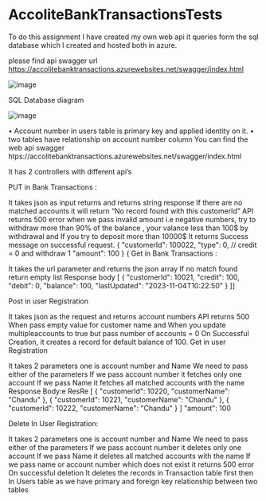 # AccoliteBankTransactionsTests


To do this assignment I have created my own web api it queries form the sql database which I created and hosted both in azure.

 please find api swagger url https://accolitebanktransactions.azurewebsites.net/swagger/index.html

![image](https://github.com/chadnupayyavula/AccoliteBankTransactionsTests/assets/30076068/29123cbb-6a3f-4472-aeae-a60c1f506cc4)

SQL Database diagram  

![image](https://github.com/chadnupayyavula/AccoliteBankTransactionsTests/assets/30076068/dc2a4761-6e6d-41c2-b070-c8ee4a1eb7b8)


• Account number in users table is primary key and applied identity on it. • two tables have relationship on account number column You can find the web api swagger htps://accolitebanktransactions.azurewebsites.net/swagger/index.html

It has 2 controllers with different api’s

PUT in Bank Transactions :

It takes json as input returns and returns string response
If there are no matched accounts it will return “No record found with this customerId”
API returns 500 error when we pass invalid amount i.e negative numbers, try to withdraw more than 90% of the balance , your valance less than 100$ by withdrawal and If you try to deposit more than 10000$
It returns Success message on successful request.
{ "customerId": 100022, "type": 0, // credit = 0 and withdraw 1 "amount": 100 } { Get in Bank Transactions :

It takes the url parameter and returns the json array
If no match found return empty list
Response body [ { "customerId": 10021, "credit": 100, "debit": 0, "balance": 100, "lastUpdated": "2023-11-04T10:22:50" } ]]

Post in user Registration

It takes json as the request and returns account numbers
API returns 500 When pass empty value for customer name and When you update multipleaccounts to true but pass number of accounts = 0
On Successful Creation, it creates a record for default balance of 100.
Get in user Registration

It takes 2 parameters one is account number and Name
We need to pass either of the parameters
If we pass account number it fetches only one account
If we pass Name it fetches all matched accounts with the name
Response Body:e ResRe [ { "customerId": 10220, "customerName": "Chandu" }, { "customerId": 10221, "customerName": "Chandu" }, { "customerId": 10222, "customerName": "Chandu" } ] "amount": 100

Delete In User Registration:

It takes 2 parameters one is account number and Name
We need to pass either of the parameters
If we pass account number it deletes only one account
If we pass Name it deletes all matched accounts with the name
If we pass name or account number which does not exist it returns 500 error
On successful deletion It deletes the records in Transaction table first then In Users table as we have primary and foreign key relationship between two tables

